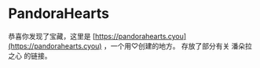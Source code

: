 # PandoraHearts
恭喜你发现了宝藏，这里是 [https://pandorahearts.cyou](https://pandorahearts.cyou) ，一个用♡创建的地方。
存放了部分有关 潘朵拉之心 的链接。
